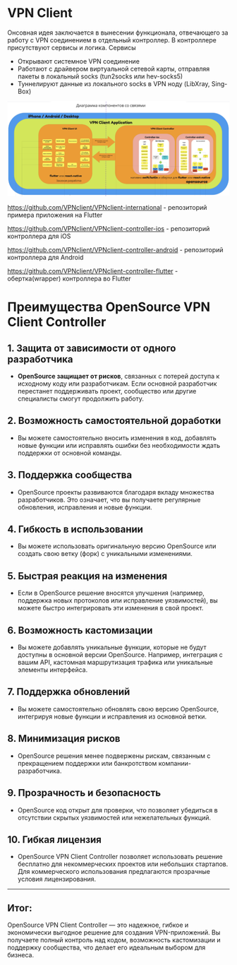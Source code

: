 # VPN Client

Онсовная идея заключается в вынесении функционала, отвечающего за работу с VPN соединением в отдельный контроллер.
В контроллере присутствуют сервисы и логика.
Сервисы
* Открывают системное VPN соединение
* Работают с драйвером виртуальной сетевой карты, отправляя пакеты в локальный socks (tun2socks или hev-socks5)
* Туннелируют данные из локального socks в VPN ноду (LibXray, Sing-Box)

![VPN Client Controller](https://raw.githubusercontent.com/VPNclient/.github/refs/heads/main/assets/vpnclient_scheme2.png)


https://github.com/VPNclient/VPNclient-international - репозиторий примера приложения на Flutter

https://github.com/VPNclient/VPNclient-controller-ios - репозиторий контроллера для iOS

https://github.com/VPNclient/VPNclient-controller-android - репозиторий контроллера для Android

https://github.com/VPNclient/VPNclient-controller-flutter - обертка(wrapper) контроллера во Flutter 


# Преимущества OpenSource VPN Client Controller

## 1. Защита от зависимости от одного разработчика
- **OpenSource защищает от рисков**, связанных с потерей доступа к исходному коду или разработчикам. Если основной разработчик перестанет поддерживать проект, сообщество или другие специалисты смогут продолжить работу.

## 2. Возможность самостоятельной доработки
- Вы можете самостоятельно вносить изменения в код, добавлять новые функции или исправлять ошибки без необходимости ждать поддержки от основной команды.

## 3. Поддержка сообщества
- OpenSource проекты развиваются благодаря вкладу множества разработчиков. Это означает, что вы получаете регулярные обновления, исправления и новые функции.

## 4. Гибкость в использовании
- Вы можете использовать оригинальную версию OpenSource или создать свою ветку (форк) с уникальными изменениями.

## 5. Быстрая реакция на изменения
- Если в OpenSource решение вносятся улучшения (например, поддержка новых протоколов или исправление уязвимостей), вы можете быстро интегрировать эти изменения в свой проект.

## 6. Возможность кастомизации
- Вы можете добавлять уникальные функции, которые не будут доступны в основной версии OpenSource. Например, интеграция с вашим API, кастомная маршрутизация трафика или уникальные элементы интерфейса.

## 7. Поддержка обновлений
- Вы можете самостоятельно обновлять свою версию OpenSource, интегрируя новые функции и исправления из основной ветки.

## 8. Минимизация рисков
- OpenSource решения менее подвержены рискам, связанным с прекращением поддержки или банкротством компании-разработчика.

## 9. Прозрачность и безопасность
- OpenSource код открыт для проверки, что позволяет убедиться в отсутствии скрытых уязвимостей или нежелательных функций.

## 10. Гибкая лицензия
- OpenSource VPN Client Controller позволяет использовать решение бесплатно для некоммерческих проектов или небольших стартапов. Для коммерческого использования предлагаются прозрачные условия лицензирования.

---

## Итог:
OpenSource VPN Client Controller — это надежное, гибкое и экономически выгодное решение для создания VPN-приложений. Вы получаете полный контроль над кодом, возможность кастомизации и поддержку сообщества, что делает его идеальным выбором для бизнеса.
